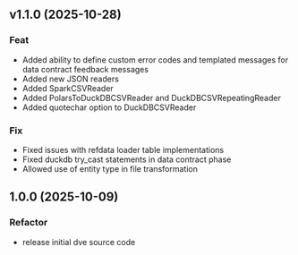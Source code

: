 ## v1.1.0 (2025-10-28)

### Feat

- Added ability to define custom error codes and templated messages for data contract feedback messages
- Added new JSON readers
- Added SparkCSVReader
- Added PolarsToDuckDBCSVReader and DuckDBCSVRepeatingReader
- Added quotechar option to DuckDBCSVReader

### Fix
- Fixed issues with refdata loader table implementations
- Fixed duckdb try_cast statements in data contract phase
- Allowed use of entity type in file transformation

## 1.0.0 (2025-10-09)

### Refactor

- release initial dve source code
